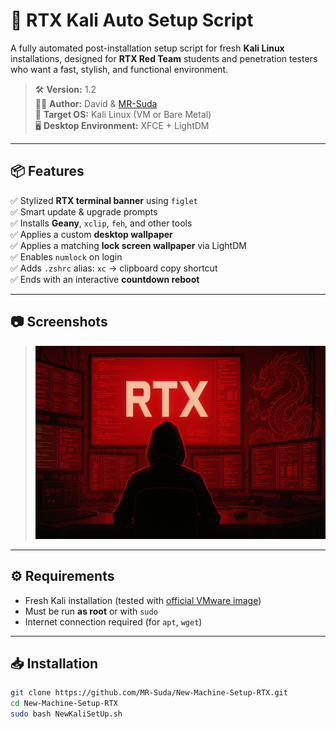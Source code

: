 # 🚀 RTX Kali Auto Setup Script

A fully automated post-installation setup script for fresh **Kali Linux** installations, designed for **RTX Red Team** students and penetration testers who want a fast, stylish, and functional environment.

> 🛠️ **Version:** 1.2  
> 🧑‍💻 **Author:** David & [MR-Suda](https://github.com/MR-Suda)  
> 🎯 **Target OS:** Kali Linux (VM or Bare Metal)  
> 🖥️ **Desktop Environment:** XFCE + LightDM

---

## 📦 Features

✅ Stylized **RTX terminal banner** using `figlet`  
✅ Smart update & upgrade prompts  
✅ Installs **Geany**, `xclip`, `feh`, and other tools  
✅ Applies a custom **desktop wallpaper**  
✅ Applies a matching **lock screen wallpaper** via LightDM  
✅ Enables `numlock` on login  
✅ Adds `.zshrc` alias: `xc` → clipboard copy shortcut  
✅ Ends with an interactive **countdown reboot**

---

## 📷 Screenshots

> ![RTX Banner Preview](https://github.com/MR-Suda/New-Machine-Setup-RTX/raw/main/Desktop_Wallpaper.png)

---

## ⚙️ Requirements

- Fresh Kali installation (tested with [official VMware image](https://www.kali.org/get-kali/#kali-virtual-machines))
- Must be run **as root** or with `sudo`
- Internet connection required (for `apt`, `wget`)

---

## 📥 Installation

```bash
git clone https://github.com/MR-Suda/New-Machine-Setup-RTX.git
cd New-Machine-Setup-RTX
sudo bash NewKaliSetUp.sh
